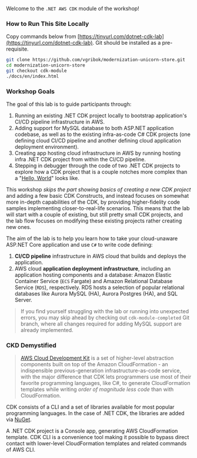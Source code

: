 <!--
+++
title = "CDK Module Overview"
date = 2019-10-12T18:06:59-04:00
weight = 10
+++
-->
Welcome to the `.NET AWS CDK` module of the workshop!

### How to Run This Site Locally

Copy commands below from [https://tinyurl.com/dotnet-cdk-lab](https://tinyurl.com/dotnet-cdk-lab). Git should be installed as a pre-requisite.

```bash
git clone https://github.com/vgribok/modernization-unicorn-store.git
cd modernization-unicorn-store
git checkout cdk-module
./docs/en/index.html
```

### Workshop Goals

The goal of this lab is to guide participants through:

1. Running an existing .NET CDK project locally to bootstrap application's CI/CD pipeline infrastructure in AWS.
2. Adding support for MySQL database to both ASP.NET application codebase, as well as to the existing infra-as-code C# CDK projects (one defining cloud CI/CD pipeline and another defining cloud application deployment environment).
3. Creating app hosting cloud infrastructure in AWS by running hosting infra .NET CDK project from within the CI/CD pipeline.
4. Stepping in debugger through the code of two .NET CDK projects to explore how a CDK project that is a couple notches more complex than a "[Hello, World](https://docs.aws.amazon.com/cdk/latest/guide/getting_started.html)" looks like.  

This workshop *skips the part showing basics of creating a new CDK project* and adding a few basic CDK Constructs, and instead focuses on somewhat more in-depth capabilities of the CDK, by providing higher-fidelity code samples implementing closer-to-real-life scenarios. This means that the lab will start with a couple of existing, but still pretty small CDK projects, and the lab flow focuses on modifying these existing projects rather creating new ones.

The aim of the lab is to help you learn how to take your cloud-unaware ASP.NET Core application and use `C#` to write code defining:

1. **CI/CD pipeline** infrastructure in AWS cloud that builds and deploys the application.
2. AWS cloud **application deployment infrastructure**, including an application hosting components and a database: Amazon Elastic Container Service (`ECS` Fargate) and Amazon Relational Database Service (`RDS`), respectively. RDS hosts a selection of popular relational databases like Aurora MySQL (HA), Aurora Postgres (HA), and SQL Server.

> If you find yourself struggling with the lab or running into unexpected errors, you may skip ahead by checking out `cdk-module-completed` Git branch, where all changes required for adding MySQL support are already implemented.

### CKD Demystified

> [AWS Cloud Development Kit](https://docs.aws.amazon.com/cdk/latest/guide/home.html) is a set of higher-level abstraction components built on top of the Amazon CloudFormation - an indispensible previous-generation infrastructure-as-code service, with the major difference  that CDK lets programmers use most of their favorite programming languages, like C#, to generate CloudFormation templates while writing *order of magnitude less code* than with CloudFormation.

CDK consists of a CLI and a set of libraries available for most popular programming languages. In the case of .NET CDK, the libraries are added via [NuGet](https://www.nuget.org/packages/Amazon.CDK/).

A .NET CDK project is a Console app, generating AWS CloudFormation template. CDK CLI is a convenience tool making it possible to bypass direct contact with lower-level CloudFormation templates and related commands of AWS CLI.
